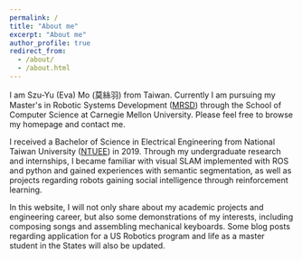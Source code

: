 ```yaml
---
permalink: /
title: "About me"
excerpt: "About me"
author_profile: true
redirect_from: 
  - /about/
  - /about.html
---
```

I am Szu-Yu (Eva) Mo (莫絲羽) from Taiwan. Currently I am pursuing my Master's in Robotic Systems Development ([MRSD](https://mrsd.ri.cmu.edu/)) through the School of Computer Science at Carnegie Mellon University. Please feel free to browse my homepage and contact me. 

I received a Bachelor of Science in Electrical Engineering from National Taiwan University ([NTUEE](https://web.ee.ntu.edu.tw/)) in 2019. Through my undergraduate research and internships, I became familiar with visual SLAM implemented with ROS and python and gained experiences with semantic segmentation, as well as projects regarding robots gaining social intelligence through reinforcement learning.

In this website, I will not only share about my academic projects and engineering career, but also some demonstrations of my interests, including composing songs and assembling mechanical keyboards. Some blog posts regarding application for a US Robotics program and life as a master student in the States will also be updated.



